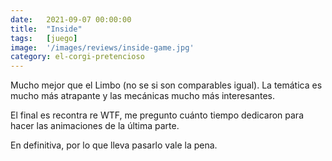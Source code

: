 ```yaml
---
date:   2021-09-07 00:00:00
title:  "Inside"
tags:   [juego]
image:  '/images/reviews/inside-game.jpg'
category: el-corgi-pretencioso
---
```

Mucho mejor que el Limbo (no se si son comparables igual). La temática es mucho más atrapante y las mecánicas mucho más interesantes.

El final es recontra re WTF, me pregunto cuánto tiempo dedicaron para hacer las animaciones de la última parte.

En definitiva, por lo que lleva pasarlo vale la pena.
